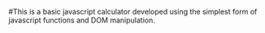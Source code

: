 #This is a basic javascript calculator developed using the simplest form of javascript functions and DOM manipulation.